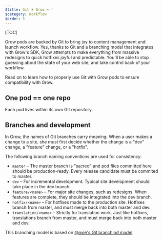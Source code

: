 ```yaml
---
$title: Git + Grow = ♡
$category: Workflow
$order: 5
---
```

[TOC]

Grow pods are backed by Git to bring joy to content management and launch workflow. Yes, thanks to Git and a branching model that integrates with Grow's SDK, Grow attempts to make everything from massive redesigns to quick hotfixes joyful and predictable. You'll be able to stop guessing about the state of your web site, and take control back of your workflow.

Read on to learn how to properly use Git with Grow pods to ensure compatibility with Grow.

## One pod == one repo

Each pod lives within its own Git repository.

## Branches and development

In Grow, the names of Git branches carry meaning. When a user makes a change to a site, she must first decide whether the change is a "dev" change, a "feature" change, or a "hotfix".

The following branch naming conventions are used for consistency:

- `master` – The master branch is "sacred" and pod files committed here should be production-ready. Every release candidate must be commited to master.
- `dev` – For incremental development. Typical site development should take place in the dev branch.
- `feature/<name>` – For major site changes, such as redesigns. When features are complete, they should be integrated into the dev branch.
- `hotfix/<name>` – For hotfixes made to the production site. Hotfixes branch from master, and must merge back into both master and dev.
- `translation/<name>` – Strictly for translation work. Just like hotfixes, translations branch from master, and must merge back into both master and dev.

This branching model is based on [@nvie's Git branchind model](http://nvie.com/posts/a-successful-git-branching-model/).
